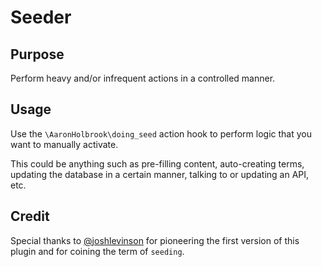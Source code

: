 # Seeder

## Purpose
Perform heavy and/or infrequent actions in a controlled manner.

## Usage
Use the `\AaronHolbrook\doing_seed` action hook to perform logic that you want to manually activate.

This could be anything such as pre-filling content, auto-creating terms, updating the database in a certain manner, talking to or updating an API, etc.

## Credit
Special thanks to [@joshlevinson](https://github.com/joshlevinson) for pioneering the first version of this plugin and for coining the term of `seeding`.
